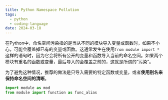 ```yaml
---
title: Python Namespace Pollution
tags:
  - python
  - coding-language
date: 2024-03-18
---
```

在Python中，命名空间污染指的是当从不同的模块导入变量或函数时，如果不小心，可能会覆盖掉已有的变量或函数。这通常发生在使用`from module import *`这样的语句时，因为它会将所有公开的变量和函数导入当前的命名空间。如果两个模块有重名的函数或变量，最后导入的会覆盖之前的，这就是所谓的“污染”。

为了避免这种情况，推荐的做法是只导入需要的特定函数或变量，或者**使用别名来保持命名空间的清晰**。

```python
import module as mod
from module import function as func_alias
```